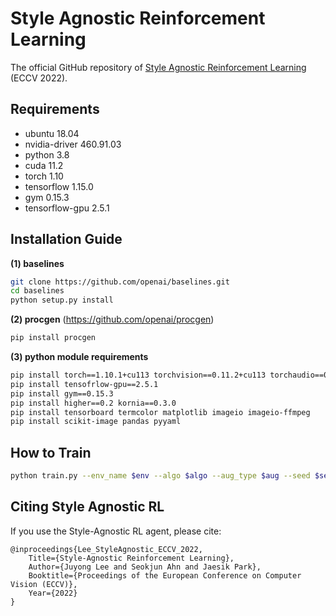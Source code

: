 # Style Agnostic Reinforcement Learning
The official GitHub repository of [Style Agnostic Reinforcement Learning]() (ECCV 2022). 

## Requirements
- ubuntu 18.04    
- nvidia-driver 460.91.03    
- python 3.8     
- cuda 11.2     
- torch 1.10   
- tensorflow 1.15.0
- gym 0.15.3  
- tensorflow-gpu 2.5.1

## Installation Guide
**(1) baselines**
```bash
git clone https://github.com/openai/baselines.git
cd baselines 
python setup.py install 
```

**(2) procgen** (https://github.com/openai/procgen)
```bash
pip install procgen
```

**(3) python module requirements**
```bash
pip install torch==1.10.1+cu113 torchvision==0.11.2+cu113 torchaudio==0.10.1+cu113 -f https://download.pytorch.org/whl/cu113/torch_stable.html
pip install tensofrlow-gpu==2.5.1 
pip install gym==0.15.3
pip install higher==0.2 kornia==0.3.0
pip install tensorboard termcolor matplotlib imageio imageio-ffmpeg 
pip install scikit-image pandas pyyaml
```

## How to Train
```bash
python train.py --env_name $env --algo $algo --aug_type $aug --seed $seed --gpu_device $gpu
```

## Citing Style Agnostic RL
If you use the Style-Agnostic RL agent, please cite:
```
@inproceedings{Lee_StyleAgnostic_ECCV_2022,
    Title={Style-Agnostic Reinforcement Learning},
    Author={Juyong Lee and Seokjun Ahn and Jaesik Park},
    Booktitle={Proceedings of the European Conference on Computer Vision (ECCV)},
    Year={2022}
}
```
